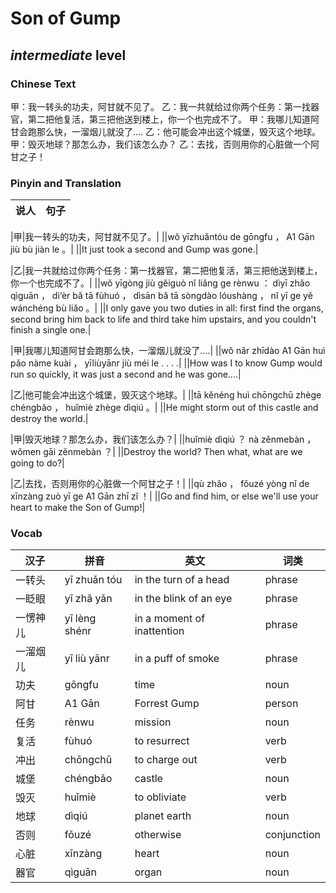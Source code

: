 # Son of Gump
## *intermediate* level

### Chinese Text
甲：我一转头的功夫，阿甘就不见了。
乙：我一共就给过你两个任务：第一找器官，第二把他复活，第三把他送到楼上，你一个也完成不了。
甲：我哪儿知道阿甘会跑那么快，一溜烟儿就没了....
乙：他可能会冲出这个城堡，毁灭这个地球。
甲：毁灭地球？那怎么办，我们该怎么办？
乙：去找，否则用你的心脏做一个阿甘之子！

### Pinyin and Translation
|说人|句子|
|----|----|

|甲|我一转头的功夫，阿甘就不见了。|
||wǒ yīzhuǎntóu de gōngfu ， A1 Gān jiù bù jiàn le 。|
||It just took a second and Gump was gone.|

|乙|我一共就给过你两个任务：第一找器官，第二把他复活，第三把他送到楼上，你一个也完成不了。|
||wǒ yīgòng jiù gěiguò nǐ liǎng ge rènwu ： dìyī zhǎo qìguān ， dì‘èr bǎ tā fùhuó ， dìsān bǎ tā sòngdào lóushàng ， nǐ yī ge yě wánchéng bù liǎo 。|
||I only gave you two duties in all: first find the organs, second bring him back to life and third take him upstairs, and you couldn't finish a single one.|

|甲|我哪儿知道阿甘会跑那么快，一溜烟儿就没了....|
||wǒ nǎr zhīdào A1 Gān huì pǎo nàme kuài ， yīliùyānr jiù méi le . . . .|
||How was I to know Gump would run so quickly, it was just a second and he was gone....|

|乙|他可能会冲出这个城堡，毁灭这个地球。|
||tā kěnéng huì chōngchū zhège chéngbǎo ， huǐmiè zhège dìqiú 。|
||He might storm out of this castle and destroy the world.|

|甲|毁灭地球？那怎么办，我们该怎么办？|
||huǐmiè dìqiú ？ nà zěnmebàn ， wǒmen gāi zěnmebàn ？|
||Destroy the world? Then what, what are we going to do?|

|乙|去找，否则用你的心脏做一个阿甘之子！|
||qù zhǎo ， fǒuzé yòng nǐ de xīnzàng zuò yī ge A1 Gān zhī zǐ ！|
||Go and find him, or else we'll use your heart to make the Son of Gump!|
### Vocab
|汉子|拼音|英文|词类|
|----|----|----|----|
|一转头|yī zhuǎn tóu|in the turn of a head|phrase|
|一眨眼|yī zhǎ yǎn|in the blink of an eye|phrase|
|一愣神儿|yī lèng shénr|in a moment of inattention|phrase|
|一溜烟儿|yī liù yānr|in a puff of smoke|phrase|
|功夫|gōngfu|time|noun|
|阿甘|A1 Gān|Forrest Gump|person|
|任务|rènwu|mission|noun|
|复活|fùhuó|to resurrect|verb|
|冲出|chōngchū|to charge out|verb|
|城堡|chéngbǎo|castle|noun|
|毁灭|huǐmiè|to obliviate|verb|
|地球|dìqiú|planet earth|noun|
|否则|fǒuzé|otherwise|conjunction|
|心脏|xīnzàng|heart|noun|
|器官|qìguān|organ|noun|